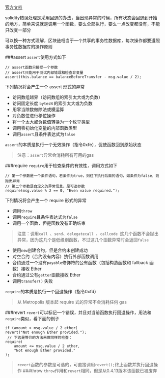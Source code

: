 [官方文档](https://solidity.readthedocs.io/en/v0.4.21/control-structures.html#error-handling-assert-require-revert-and-exceptions)

solidity错误处理是采用回退的办法，当出现异常的时候，所有状态会回退到开始的地方，简单来说就是调用一个函数，要么全部执行，要么一点改变都没有，不能只改变一部分

可以换一种方式理解，区块链相当于一个共享的事务性数据库，每次操作都要遵照事务性数据库的操作原则

###assert
`assert`使用方式如下
```
// assert函数只接受一个参数
// assert只能用于测试内部错误和检查非变量
assert(this.balance == balanceBeforeTransfer - msg.value / 2);
```
下列情况将会产生一个 assert 形式的异常
- 访问数组越界（访问数组的索引太大或为负数）
- 访问固定长度 `bytesN` 的索引太大或为负数
- 用零当除数做除法或模运算
- 对负数位进行移位操作
- 将一个太大或负数值转换为一个枚举类型
- 调用零初始化变量的内部函数类型
- 调用`assert`且条件表达式为`false`

`assert`的本质是执行一个无效操作（指令0xfe），促使函数回到原始状态
>注意：`assert`异常会消耗所有可用的gas

###require
`require`用于检查条件的有效性，调用方式如下
```
// 第一个参数是一个条件语句，若条件为true，则往下执行后面的语句，如条件为false，则抛出异常
// 第二个参数是自定义的异常信息，是可选参数
require(msg.value % 2 == 0, "Even value required.");
```

下列情况将会产生一个 require 形式的异常
- 调用`throw`
- 调用`require`且条件表达式为`false`
- 调用一个函数，但是函数没有正确结束
>注意：调用`call `、`send`、`delegatecall `、`callcode `这几个函数不会抛出异常，因为这几个是低级别函数，不过这几个函数异常时会返回`false`
- 使用`new`创建合约，但是合约未创建成功
- 对空合约（合约没有内容）执行外部函数调用
- 合约通过一个没有`payable`修饰符的公有函数（包括构造函数和 fallback 函数）接收 Ether
- 合约通过公有`getter`函数接收 Ether
- 调用`transfer()` 失败

`require`的本质是执行一个回退操作（指令0xfd）
>从 Metropolis 版本起 require 式的异常不会消耗任何 gas

###revert
`revert`可以标记一个错误，并且对当前函数执行回退操作，用法和`require`类似，看下面的例子
```
if (amount > msg.value / 2 ether)
revert("Not enough Ether provided.");
 // 下边是等价的方法来做同样的检查：
require(
    amount <= msg.value / 2 ether,
    "Not enough Ether provided."
);
```
>`revert`函数的参数是可选的，可直接调用`revert();`终止函数并执行回退操作
###throw
`throw`作用和`revert`相同，但是从0.4.13版本该函数已被废弃